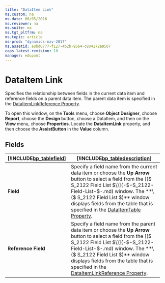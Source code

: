 ```yaml
---
title: "DataItem Link"
ms.custom: na
ms.date: 06/05/2016
ms.reviewer: na
ms.suite: na
ms.tgt_pltfrm: na
ms.topic: article
ms-prod: "dynamics-nav-2017"
ms.assetid: e8bd0777-f127-4b2b-9564-c804172a9507
caps.latest.revision: 10
manager: edupont
---
```

# DataItem Link
Specifies the relationship between fields in the current data item and reference fields on a parent data item. The parent data item is specified in the [DataItemLinkReference Property](../DataItemLinkReference-Property.md).  

 To open this window, on the **Tools** menu, choose **Object Designer**, choose **Report**, choose the **Design** button, choose a DataItem, and then on the **View** menu, choose **Properties**. Locate the **DataItemLink** property, and then choose the **AssistButton** in the **Value** column.  

## Fields  

|[!INCLUDE[bp_tablefield](../includes/bp_tablefield_md.md)]|[!INCLUDE[bp_tabledescription](../includes/bp_tabledescription_md.md)]|  
|---------------------------------|---------------------------------------|  
|**Field**|Specify a field name from the current data item or choose the **Up Arrow** button to select a field from the [\($ S\_2122 Field List $\)](-$-S_2122-Field-List-$-.md) window. The **\($ S\_2122 Field List $\)** window displays fields from the table that is specified in the [DataItemTable Property](../DataItemTable-Property.md).|  
|**Reference Field**|Specify a field name from the parent data item or choose the **Up Arrow** button to select a field from the [\($ S\_2122 Field List $\)](-$-S_2122-Field-List-$-.md) window. The **\($ S\_2122 Field List $\)** window displays fields from the table that is specified in the [DataItemLinkReference Property](../DataItemLinkReference-Property.md).|
